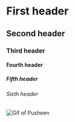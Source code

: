 # First header

## Second header

### Third header

#### Fourth header

##### Fifth header

###### Sixth header

![Gif of Pusheen](https://pusheen.com/wp-content/themes/pusheen-custom/img/header-pusheen.gif)
